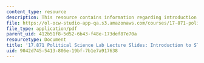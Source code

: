 ```yaml
---
content_type: resource
description: This resource contains information regarding introduction to STATA.
file: https://ol-ocw-studio-app-qa.s3.amazonaws.com/courses/17-871-political-science-laboratory-spring-2012/9042d7455413806e19bf7b1e7a917638_MIT17_871S12_01IntrotoStat.pdf
file_type: application/pdf
parent_uid: 412b51f8-5d52-6b43-f48e-173def87e70a
resourcetype: Document
title: '17.871 Political Science Lab Lecture Slides: Introduction to STATA'
uid: 9042d745-5413-806e-19bf-7b1e7a917638
---
```

